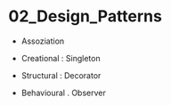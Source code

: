 # 02_Design_Patterns

- Assoziation

- Creational : Singleton
- Structural : Decorator
- Behavioural . Observer
